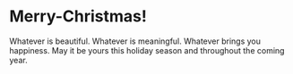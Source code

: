 # Merry-Christmas!
Whatever is beautiful. Whatever is meaningful. Whatever brings you happiness. May it be yours this holiday season and throughout the coming year.
